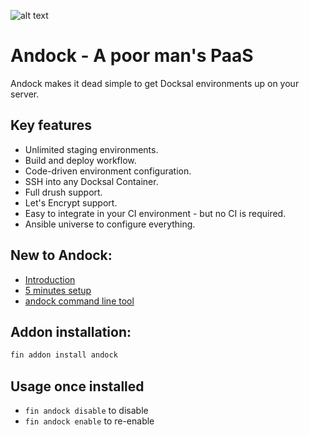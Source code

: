 ![alt text](https://avatars3.githubusercontent.com/u/41805169?s=200&v=4"andock")
# Andock - A poor man's PaaS

Andock makes it dead simple to get Docksal environments up on your server. 

## Key features
* Unlimited staging environments.
* Build and deploy workflow.
* Code-driven environment configuration.
* SSH into any Docksal Container.
* Full drush support.
* Let's Encrypt support.
* Easy to integrate in your CI environment - but no CI is required.
* Ansible universe to configure everything.

## New to Andock:
* [Introduction](https://andock.readthedocs.io/en/latest/getting-started/introduction/)
* [5 minutes setup](https://andock.readthedocs.io/en/latest/getting-started/docksal/)
* [andock command line tool](https://github.com/andock/andock/)

## Addon installation:
```bash
fin addon install andock
```

## Usage once installed

- `fin andock disable` to disable
- `fin andock enable` to re-enable



